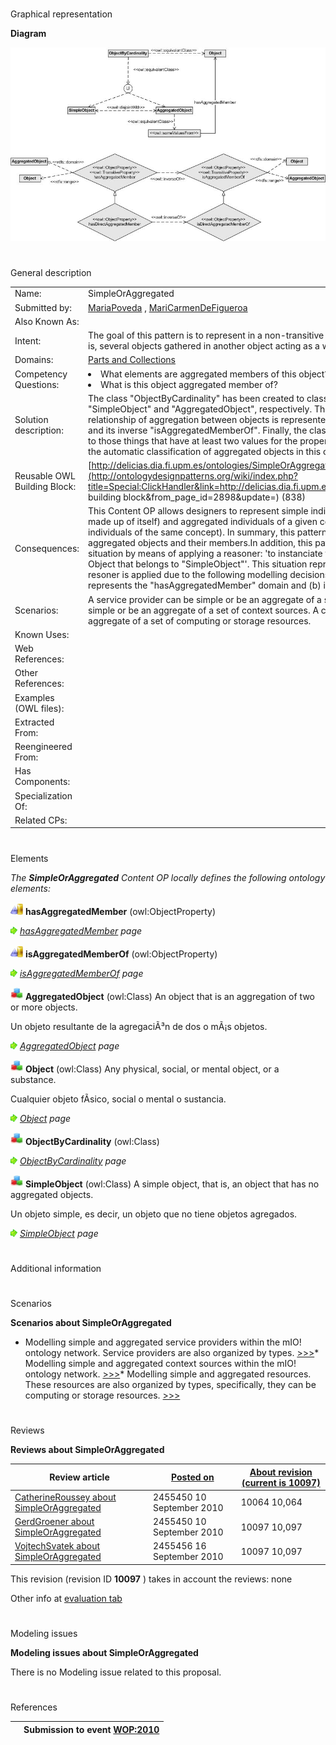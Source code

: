# 

 Graphical representation



__Diagram__ 





[![Image:CP-SoA-01v1.jpg](public/images/f/f5/CP-SoA-01v1.jpg)](../Image/CP-SoA-01v1.jpg "Image:CP-SoA-01v1.jpg")





# 

 General description




|  |  |
| --- | --- |
|  Name:  |  SimpleOrAggregated  |
|  Submitted by:  | [MariaPoveda](../User/MariaPoveda "User:MariaPoveda")  , [MariCarmenDeFigueroa](../User/MariCarmenDeFigueroa "User:MariCarmenDeFigueroa")  |
|  Also Known As:  |  |
|  Intent:  |  The goal of this pattern is to represent in a non-transitive fashion objects that can be simple or aggregated (that is, several objects gathered in another object acting as a whole).  |
|  Domains:  | [Parts and Collections](../Community/Parts_and_Collections "Community:Parts and Collections")  |
|  Competency Questions:  | <li>       What elements are aggregated members of this object?      </li><li>       What is this object aggregated member of?      </li> |
|  Solution description:  |  The class "ObjectByCardinality" has been created to classify simple and aggregated objects into its subclasses "SimpleObject" and "AggregatedObject", respectively. These subclasses are disjoint among them.  The relationship of aggregation between objects is represented by means of the "hasAggregatedMember" property and its inverse "isAggregatedMemberOf".  Finally, the class "AggregatedObject" has been defined as equivalent to those things that have at least two values for the property "hasAggregatedMember" with the aim of allowing the automatic classification of aggregated objects in this class when a reasoner is applied.  |
|  Reusable OWL Building Block:  | [http://delicias.dia.fi.upm.es/ontologies/SimpleOrAggregated.owl](http://ontologydesignpatterns.org/wiki/index.php?title=Special:ClickHandler&link=http://delicias.dia.fi.upm.es/ontologies/SimpleOrAggregated.owl&message=OWL building block&from_page_id=2898&update=)  (838)  |
|  Consequences:  |  This Content OP allows designers to represent simple individuals of a given concept (that is, an individual that is made up of itself) and aggregated individuals of a given concept (that is, an individual that is made up of several individuals of the same concept).  In summary, this pattern allows to represent both simple objects and aggregated objects and their members.In addition, this pattern can be used to detect the following contradictory situation by means of applying a reasoner: 'to instanciate the relationship "hasAggregatedMember" for an Object that belongs to "SimpleObject"'. This situation represents a consistency error and it is detected when a resoner is applied due to the following modelling decisions included in the pattern: (a) "AggregatedObject" class represents the "hasAggregatedMember" domain and (b) it is disjoint with "SimpleObject".  |
|  Scenarios:  |  A service provider can be simple or be an aggregate of a set of service providers.  A context source can be simple or be an aggregate of a set of context sources.  A computing or storage resource can be simple or be an aggregate of a set of computing or storage resources.  |
|  Known Uses:  |  |
|  Web References:  |  |
|  Other References:  |  |
|  Examples (OWL files):  |  |
|  Extracted From:  |  |
|  Reengineered From:  |  |
|  Has Components:  |  |
|  Specialization Of:  |  |
|  Related CPs:  |  |



  





# 

 Elements



_The
 __SimpleOrAggregated__ 
 Content OP locally defines the following ontology elements:_ 





[![ObjectProperty](public/images/thumb/c/c3/ObjectProperty.gif/20px-ObjectProperty.gif)](../Image/ObjectProperty.gif "ObjectProperty")
__hasAggregatedMember__ 
 (owl:ObjectProperty)
 
[![](public/images/thumb/8/87/ArrowRight.gif/11px-ArrowRight.gif)](../Image/ArrowRight.gif "ArrowRight.gif")
_[hasAggregatedMember](../Submissions/SimpleOrAggregated/hasAggregatedMember "Submissions:SimpleOrAggregated/hasAggregatedMember") 
 page_ 



[![ObjectProperty](public/images/thumb/c/c3/ObjectProperty.gif/20px-ObjectProperty.gif)](../Image/ObjectProperty.gif "ObjectProperty")
__isAggregatedMemberOf__ 
 (owl:ObjectProperty)
 
[![](public/images/thumb/8/87/ArrowRight.gif/11px-ArrowRight.gif)](../Image/ArrowRight.gif "ArrowRight.gif")
_[isAggregatedMemberOf](../Submissions/SimpleOrAggregated/isAggregatedMemberOf "Submissions:SimpleOrAggregated/isAggregatedMemberOf") 
 page_ 



[![Class](public/images/thumb/2/27/Class.gif/20px-Class.gif)](../Image/Class.gif "Class")
__AggregatedObject__ 
 (owl:Class) An object that is an aggregation of two or more objects.
 
  





 Un objeto resultante de la agregaciÃ³n de dos o mÃ¡s objetos.
 



[![](public/images/thumb/8/87/ArrowRight.gif/11px-ArrowRight.gif)](../Image/ArrowRight.gif "ArrowRight.gif")
_[AggregatedObject](../Submissions/SimpleOrAggregated/AggregatedObject "Submissions:SimpleOrAggregated/AggregatedObject") 
 page_ 



[![Class](public/images/thumb/2/27/Class.gif/20px-Class.gif)](../Image/Class.gif "Class")
__Object__ 
 (owl:Class) Any physical, social, or mental object, or a substance.
 
  





 Cualquier objeto fÃ­sico, social o mental o sustancia.
 



[![](public/images/thumb/8/87/ArrowRight.gif/11px-ArrowRight.gif)](../Image/ArrowRight.gif "ArrowRight.gif")
_[Object](../Submissions/SimpleOrAggregated/Object "Submissions:SimpleOrAggregated/Object") 
 page_ 



[![Class](public/images/thumb/2/27/Class.gif/20px-Class.gif)](../Image/Class.gif "Class")
__ObjectByCardinality__ 
 (owl:Class)
 
[![](public/images/thumb/8/87/ArrowRight.gif/11px-ArrowRight.gif)](../Image/ArrowRight.gif "ArrowRight.gif")
_[ObjectByCardinality](../Submissions/SimpleOrAggregated/ObjectByCardinality "Submissions:SimpleOrAggregated/ObjectByCardinality") 
 page_ 



[![Class](public/images/thumb/2/27/Class.gif/20px-Class.gif)](../Image/Class.gif "Class")
__SimpleObject__ 
 (owl:Class) A simple object, that is, an object that has no aggregated objects.
 
  





 Un objeto simple, es decir, un objeto que no tiene objetos agregados.
 



[![](public/images/thumb/8/87/ArrowRight.gif/11px-ArrowRight.gif)](../Image/ArrowRight.gif "ArrowRight.gif")
_[SimpleObject](../Submissions/SimpleOrAggregated/SimpleObject "Submissions:SimpleOrAggregated/SimpleObject") 
 page_ 


# 

 Additional information



# 

 Scenarios




__Scenarios about SimpleOrAggregated__ 

* Modelling simple and aggregated service providers within the mIO! ontology network. Service providers are also organized by types. [>>>](../Submissions/SimpleOrAggregated/Scenario_1 "http://ontologydesignpatterns.org/wiki/Submissions:SimpleOrAggregated/Scenario_1")* Modelling simple and aggregated context sources within the mIO! ontology network. [>>>](../Submissions/SimpleOrAggregated/Scenario_2 "http://ontologydesignpatterns.org/wiki/Submissions:SimpleOrAggregated/Scenario_2")* Modelling simple and aggregated resources. These resources are also organized by types, specifically, they can be computing or storage resources. [>>>](../Submissions/SimpleOrAggregated/Scenario_3 "http://ontologydesignpatterns.org/wiki/Submissions:SimpleOrAggregated/Scenario_3")



# 

 Reviews




__Reviews about SimpleOrAggregated__ 



|  Review article  | [Posted on](../Property/CreationDate "Property:CreationDate")  | [About revision (current is 10097)](../Property/ReviewAboutVersion "Property:ReviewAboutVersion")  |
| --- | --- | --- |
| [CatherineRoussey about SimpleOrAggregated](../Reviews/CatherineRoussey_about_SimpleOrAggregated "Reviews:CatherineRoussey about SimpleOrAggregated")  |  2455450  10 September 2010  |  10064  10,064  |
| [GerdGroener about SimpleOrAggregated](../Reviews/GerdGroener_about_SimpleOrAggregated "Reviews:GerdGroener about SimpleOrAggregated")  |  2455450  10 September 2010  |  10097  10,097  |
| [VojtechSvatek about SimpleOrAggregated](../Reviews/VojtechSvatek_about_SimpleOrAggregated "Reviews:VojtechSvatek about SimpleOrAggregated")  |  2455456  16 September 2010  |  10097  10,097  |



 This revision (revision ID
 __10097__ 
 ) takes in account the reviews: none
 



 Other info at
 [evaluation tab](http://ontologydesignpatterns.org/wiki/index.php?title=Submissions:SimpleOrAggregated&action=evaluation "http://ontologydesignpatterns.org/wiki/index.php?title=Submissions:SimpleOrAggregated&action=evaluation") 





  





# 

 Modeling issues




__Modeling issues about SimpleOrAggregated__ 


 There is no Modeling issue related to this proposal.
 




  





# 

 References



  






|  |  Submission to event [WOP:2010](../WOP/2010 "WOP:2010")  |
| --- | --- |